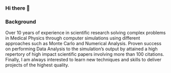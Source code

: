 ### Hi there 👋

<!--
**bal81/bal81** is a ✨ _special_ ✨ repository because its `README.md` (this file) appears on your GitHub profile.

Here are some ideas to get you started:

- 🔭 I’m currently working on buildong my GitHib profile with Data Science projects.
- 🌱 I’m currently learning TesnorFlow for Deep Learning.
- 👯 I’m looking to collaborate on data scoence projects.
- 🤔 I’m looking for help with scaling APIs.
- 💬 Ask me about anything data-science related.
- 📫 How to reach me: click below on my Linkeding profile.
- 😄 Pronouns: He/his.
- ⚡ Fun fact: I enjoy cooking when I'm not coding.
-->


### Background
Over 10 years of experience in scientific research solving complex problems in Medical Physics through computer simulations using different approaches such as Monte Carlo and Numerical Analysis. Proven success on performing Data Analysis to the simulation’s output by attained a high repertory of high impact scientific papers involving more than 100 citations. Finally, I am always interested to learn new techniques and skills to deliver projects of the highest quality.

